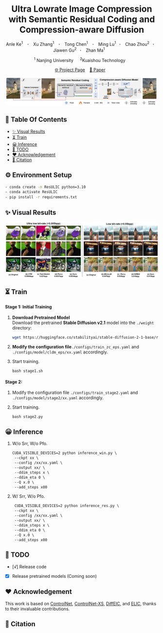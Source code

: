 <!-- ## Ultra Lowrate Image Compression with Semantic Residual Coding and Compression-aware Diffusion -->

<h1 align="center"> Ultra Lowrate Image Compression with Semantic Residual Coding and Compression-aware Diffusion </h1>

<p align="center">
  Anle&nbsp;Ke<sup>1</sup> &ensp; <b>&middot;</b> &ensp; 
  Xu&nbsp;Zhang<sup>1</sup> &ensp; <b>&middot;</b> &ensp; 
  Tong&nbsp;Chen<sup>1</sup> &ensp; <b>&middot;</b> &ensp; 
  Ming&nbsp;Lu<sup>1</sup>&ensp; <b>&middot;</b> &ensp; 
  Chao&nbsp;Zhou<sup>2</sup>&ensp; <b>&middot;</b> &ensp; 
  Jiawen&nbsp;Gu<sup>2</sup>&ensp; <b>&middot;</b> &ensp;
  Zhan&nbsp;Ma<sup>1</sup>&ensp; </b> &ensp;
</p>

<p align="center">
  <sup>1</sup> Nanjing University &emsp; <sup>2</sup>Kuaishou Technology&emsp; 
</p>

<p align="center">
  <a href="https://njuvision.github.io/ResULIC/">🌐 Project Page</a> &ensp;
  <a href="https://arxiv.org/abs/xxxx">📃 Paper</a> &ensp;
</p>

<p align="center">
    <img src="./fig/arc.png" style="border-radius: 15px"><br>
</p>

## :book: Table Of Contents
- [✨ Visual Results](#visual_results)
- [⏳ Train](#computer-train)
- [😀 Inference](#inference)
- [🌊 TODO](#todo)
- [❤ Acknowledgement](#acknowledgement)
- [🙇‍ Citation](#cite)


## ⚙️ Environment Setup

```bash
- conda create -n ResULIC python=3.10
- conda activate ResULIC
- pip install -r requirements.txt
```

## <a name="Visual Results"></a>✨ Visual Results
<p align="center">
    <img src="./fig/visual.png" style="border-radius: 15px"><br>
</p>

## <a name="train"></a>⏳ Train

#### Stage 1: Initial Training

1. **Download Pretrained Model**  
   Download the pretrained **Stable Diffusion v2.1** model into the `./weight` directory:
   ```bash
   wget https://huggingface.co/stabilityai/stable-diffusion-2-1-base/resolve/main/v2-1_512-ema-pruned.ckpt --no-check-certificate -P ./weight

2. **Modify the configuration file**`./configs/train_zc_eps.yaml` and `./configs/model/cldm_eps/xx.yaml` accordingly.

3. Start training.
   ```
   bash stage1.sh 
   ```
#### Stage 2: 

1. Modify the configuration file `./configs/train_stage2.yaml` and `./configs/model/stage2/xx.yaml` accordingly.

2. Start training.
   ```
   bash stage2.py 
   ```

## <a name="inference"></a>😀 Inference
 
<!-- 2. Download the pre-trained weights .

-->
   
1. W/o Srr, W/o Pfo.

   ```
   CUDA_VISIBLE_DEVICES=2 python inference_win.py \
    --ckpt xx \
    --config /xx/xx.yaml \
    --output xx/ \
    --ddim_steps x \
    --ddim_eta 0 \
    --Q x.0 \
    --add_steps x00
   ```

2. W/ Srr, W/o Pfo.
   ```
    CUDA_VISIBLE_DEVICES=2 python inference_res.py \
    --ckpt xx \
    --config /xx/xx.yaml \
    --output xx/ \
    --ddim_steps x \
    --ddim_eta 0 \
    --Q x.0 \
    --add_steps x00
    ```

<!-- 3. W/ Srr, W/ Pfo.
   ```
    CUDA_VISIBLE_DEVICES=2 python inference_zc.py \
    --ckpt xx \
    --config /xx/xx.yaml \
    --output xx/ \
    --ddim_steps x \
    --ddim_eta 0 \
    --Q x.0 \
    --add_steps x00
    ``` -->

## <a name="todo"></a>🌊 TODO
- [√] Release code
- [x] Release pretrained models (Coming soon)

## <a name="acknowledgement">❤ Acknowledgement
This work is based on [ControlNet](https://github.com/lllyasviel/ControlNet), [ControlNet-XS](https://github.com/vislearn/ControlNet-XS), [DiffEIC](https://github.com/huai-chang/DiffEIC), and [ELIC](https://github.com/JiangWeibeta/ELIC), thanks to their invaluable contributions.

## <a name="cite"></a>🙇‍ Citation


